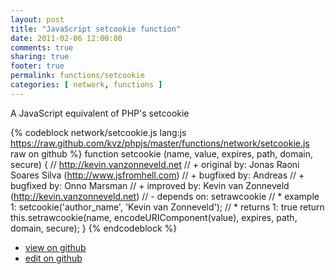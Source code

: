 ```yaml
---
layout: post
title: "JavaScript setcookie function"
date: 2011-02-06 12:00:00
comments: true
sharing: true
footer: true
permalink: functions/setcookie
categories: [ network, functions ]
---
```

A JavaScript equivalent of PHP's setcookie
<!-- more -->
{% codeblock network/setcookie.js lang:js https://raw.github.com/kvz/phpjs/master/functions/network/setcookie.js raw on github %}
function setcookie (name, value, expires, path, domain, secure) {
    // http://kevin.vanzonneveld.net
    // +   original by: Jonas Raoni Soares Silva (http://www.jsfromhell.com)
    // +   bugfixed by: Andreas
    // +   bugfixed by: Onno Marsman
    // +   improved by: Kevin van Zonneveld (http://kevin.vanzonneveld.net)
    // -    depends on: setrawcookie
    // *     example 1: setcookie('author_name', 'Kevin van Zonneveld');
    // *     returns 1: true
    return this.setrawcookie(name, encodeURIComponent(value), expires, path, domain, secure);
}
{% endcodeblock %}
<ul>
 <li><a href="https://github.com/kvz/phpjs/blob/master/functions/network/setcookie.js">view on github</a></li>
 <li><a href="https://github.com/kvz/phpjs/edit/master/functions/network/setcookie.js">edit on github</a></li>
</ul>
